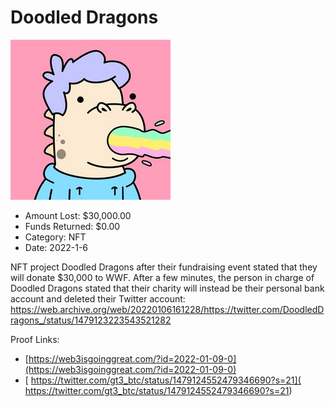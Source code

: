 # Doodled Dragons
![Doodled Dragons](/rektimages/Doodled-Dragons.png)
- Amount Lost: $30,000.00
- Funds Returned: $0.00
- Category: NFT
- Date: 2022-1-6

NFT project Doodled Dragons after their fundraising event stated that they will donate $30,000 to WWF. After a few minutes, the person in charge of Doodled Dragons stated that their charity will instead be their personal bank account and deleted their Twitter account:  
https://web.archive.org/web/20220106161228/https://twitter.com/DoodledDragons_/status/1479123223543521282


Proof Links:
- [https://web3isgoinggreat.com/?id=2022-01-09-0](https://web3isgoinggreat.com/?id=2022-01-09-0)
- [ https://twitter.com/gt3_btc/status/1479124552479346690?s=21]( https://twitter.com/gt3_btc/status/1479124552479346690?s=21)


